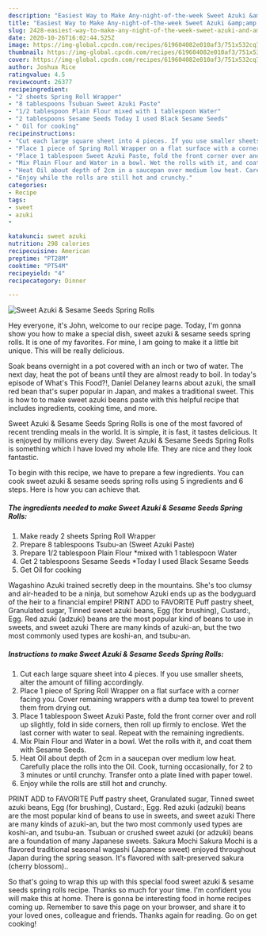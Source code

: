 ```yaml
---
description: "Easiest Way to Make Any-night-of-the-week Sweet Azuki &amp;amp; Sesame Seeds Spring Rolls"
title: "Easiest Way to Make Any-night-of-the-week Sweet Azuki &amp;amp; Sesame Seeds Spring Rolls"
slug: 2428-easiest-way-to-make-any-night-of-the-week-sweet-azuki-and-amp-sesame-seeds-spring-rolls
date: 2020-10-26T16:02:44.525Z
image: https://img-global.cpcdn.com/recipes/619604082e010af3/751x532cq70/sweet-azuki-sesame-seeds-spring-rolls-recipe-main-photo.jpg
thumbnail: https://img-global.cpcdn.com/recipes/619604082e010af3/751x532cq70/sweet-azuki-sesame-seeds-spring-rolls-recipe-main-photo.jpg
cover: https://img-global.cpcdn.com/recipes/619604082e010af3/751x532cq70/sweet-azuki-sesame-seeds-spring-rolls-recipe-main-photo.jpg
author: Joshua Rice
ratingvalue: 4.5
reviewcount: 26377
recipeingredient:
- "2 sheets Spring Roll Wrapper"
- "8 tablespoons Tsubuan Sweet Azuki Paste"
- "1/2 tablespoon Plain Flour mixed with 1 tablespoon Water"
- "2 tablespoons Sesame Seeds Today I used Black Sesame Seeds"
- " Oil for cooking"
recipeinstructions:
- "Cut each large square sheet into 4 pieces. If you use smaller sheets, alter the amount of filling accordingly."
- "Place 1 piece of Spring Roll Wrapper on a flat surface with a corner facing you. Cover remaining wrappers with a dump tea towel to prevent them from drying out."
- "Place 1 tablespoon Sweet Azuki Paste, fold the front corner over and roll up slightly, fold in side corners, then roll up firmly to enclose. Wet the last corner with water to seal. Repeat with the remaining ingredients."
- "Mix Plain Flour and Water in a bowl. Wet the rolls with it, and coat them with Sesame Seeds."
- "Heat Oil about depth of 2cm in a saucepan over medium low heat. Carefully place the rolls into the Oil. Cook, turning occasionally, for 2 to 3 minutes or until crunchy. Transfer onto a plate lined with paper towel."
- "Enjoy while the rolls are still hot and crunchy."
categories:
- Recipe
tags:
- sweet
- azuki
- 

katakunci: sweet azuki  
nutrition: 298 calories
recipecuisine: American
preptime: "PT28M"
cooktime: "PT54M"
recipeyield: "4"
recipecategory: Dinner

---
```



![Sweet Azuki &amp; Sesame Seeds Spring Rolls](https://img-global.cpcdn.com/recipes/619604082e010af3/751x532cq70/sweet-azuki-sesame-seeds-spring-rolls-recipe-main-photo.jpg)

Hey everyone, it's John, welcome to our recipe page. Today, I'm gonna show you how to make a special dish, sweet azuki &amp; sesame seeds spring rolls. It is one of my favorites. For mine, I am going to make it a little bit unique. This will be really delicious.

Soak beans overnight in a pot covered with an inch or two of water. The next day, heat the pot of beans until they are almost ready to boil. In today&#39;s episode of What&#39;s This Food?!, Daniel Delaney learns about azuki, the small red bean that&#39;s super popular in Japan, and makes a traditional sweet. This is how to to make sweet azuki beans paste with this helpful recipe that includes ingredients, cooking time, and more.

Sweet Azuki &amp; Sesame Seeds Spring Rolls is one of the most favored of recent trending meals in the world. It is simple, it is fast, it tastes delicious. It is enjoyed by millions every day. Sweet Azuki &amp; Sesame Seeds Spring Rolls is something which I have loved my whole life. They are nice and they look fantastic.


To begin with this recipe, we have to prepare a few ingredients. You can cook sweet azuki &amp; sesame seeds spring rolls using 5 ingredients and 6 steps. Here is how you can achieve that.

<!--inarticleads1-->

##### The ingredients needed to make Sweet Azuki &amp; Sesame Seeds Spring Rolls:

1. Make ready 2 sheets Spring Roll Wrapper
1. Prepare 8 tablespoons Tsubu-an (Sweet Azuki Paste)
1. Prepare 1/2 tablespoon Plain Flour *mixed with 1 tablespoon Water
1. Get 2 tablespoons Sesame Seeds *Today I used Black Sesame Seeds
1. Get  Oil for cooking


Wagashino Azuki trained secretly deep in the mountains. She&#39;s too clumsy and air-headed to be a ninja, but somehow Azuki ends up as the bodyguard of the heir to a financial empire! PRINT ADD to FAVORITE Puff pastry sheet, Granulated sugar, Tinned sweet azuki beans, Egg (for brushing), Custard:, Egg. Red azuki (adzuki) beans are the most popular kind of beans to use in sweets, and sweet azuki There are many kinds of azuki-an, but the two most commonly used types are koshi-an, and tsubu-an. 

<!--inarticleads2-->

##### Instructions to make Sweet Azuki &amp; Sesame Seeds Spring Rolls:

1. Cut each large square sheet into 4 pieces. If you use smaller sheets, alter the amount of filling accordingly.
1. Place 1 piece of Spring Roll Wrapper on a flat surface with a corner facing you. Cover remaining wrappers with a dump tea towel to prevent them from drying out.
1. Place 1 tablespoon Sweet Azuki Paste, fold the front corner over and roll up slightly, fold in side corners, then roll up firmly to enclose. Wet the last corner with water to seal. Repeat with the remaining ingredients.
1. Mix Plain Flour and Water in a bowl. Wet the rolls with it, and coat them with Sesame Seeds.
1. Heat Oil about depth of 2cm in a saucepan over medium low heat. Carefully place the rolls into the Oil. Cook, turning occasionally, for 2 to 3 minutes or until crunchy. Transfer onto a plate lined with paper towel.
1. Enjoy while the rolls are still hot and crunchy.


PRINT ADD to FAVORITE Puff pastry sheet, Granulated sugar, Tinned sweet azuki beans, Egg (for brushing), Custard:, Egg. Red azuki (adzuki) beans are the most popular kind of beans to use in sweets, and sweet azuki There are many kinds of azuki-an, but the two most commonly used types are koshi-an, and tsubu-an. Tsubuan or crushed sweet azuki (or adzuki) beans are a foundation of many Japanese sweets. Sakura Mochi Sakura Mochi is a flavored traditional seasonal wagashi (Japanese sweet) enjoyed throughout Japan during the spring season. It&#39;s flavored with salt-preserved sakura (cherry blossom).. 

So that's going to wrap this up with this special food sweet azuki &amp; sesame seeds spring rolls recipe. Thanks so much for your time. I'm confident you will make this at home. There is gonna be interesting food in home recipes coming up. Remember to save this page on your browser, and share it to your loved ones, colleague and friends. Thanks again for reading. Go on get cooking!
